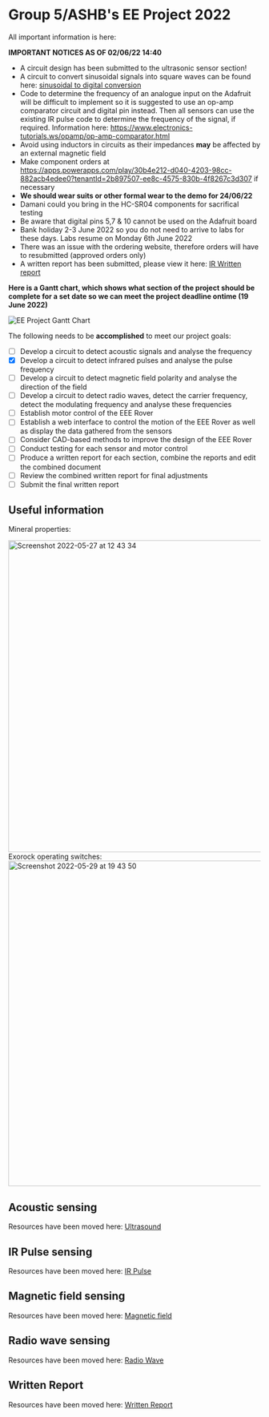 # Group 5/ASHB's EE Project 2022 

All important information is here:

**IMPORTANT NOTICES AS OF 02/06/22 14:40**
- A circuit design has been submitted to the ultrasonic sensor section!
- A circuit to convert sinusoidal signals into square waves can be found here: [sinusoidal to digital conversion](https://github.com/shekratul10/EEProject/blob/main/Sensor/Sinusoidal%20to%20digital%20conversion.md)
- Code to determine the frequency of an analogue input on the Adafruit will be difficult to implement so it is suggested to use an op-amp comparator circuit and digital pin instead. Then all sensors can use the existing IR pulse code to determine the frequency of the signal, if required. Information here: https://www.electronics-tutorials.ws/opamp/op-amp-comparator.html 
- Avoid using inductors in circuits as their impedances **may** be affected by an external magnetic field
- Make component orders at https://apps.powerapps.com/play/30b4e212-d040-4203-98cc-882acb4edee0?tenantId=2b897507-ee8c-4575-830b-4f8267c3d307 if necessary
- **We should wear suits or other formal wear to the demo for 24/06/22**
- Damani could you bring in the HC-SR04 components for sacrifical testing
- Be aware that digital pins 5,7 & 10 cannot be used on the Adafruit board
- Bank holiday 2-3 June 2022 so you do not need to arrive to labs for these days. Labs resume on Monday 6th June 2022
- There was an issue with the ordering website, therefore orders will have to resubmitted (approved orders only)
- A written report has been submitted, please view it here: [IR Written report](https://github.com/shekratul10/EEProject/blob/main/Written%20report/IR%20sensing%20written%20report.docx)

**Here is a Gantt chart, which shows what section of the project should be complete for a set date so we can meet the project deadline ontime (19 June 2022)**

![EE Project Gantt Chart](https://user-images.githubusercontent.com/106095203/170874786-cc7f64eb-d050-46ae-aa13-25eecf843db8.png)

The following needs to be **accomplished** to meet our project goals:
- [ ] Develop a circuit to detect acoustic signals and analyse the frequency
- [x] Develop a circuit to detect infrared pulses and analyse the pulse frequency
- [ ] Develop a circuit to detect magnetic field polarity and analyse the direction of the field
- [ ] Develop a circuit to detect radio waves, detect the carrier frequency, detect the modulating frequency and analyse these frequencies
- [ ] Establish motor control of the EEE Rover
- [ ] Establish a web interface to control the motion of the EEE Rover as well as display the data gathered from the sensors
- [ ] Consider CAD-based methods to improve the design of the EEE Rover
- [ ] Conduct testing for each sensor and motor control
- [ ] Produce a written report for each section, combine the reports and edit the combined document
- [ ] Review the combined written report for final adjustments
- [ ] Submit the final written report

## Useful information
Mineral properties:

<img width="623" alt="Screenshot 2022-05-27 at 12 43 34" src="https://user-images.githubusercontent.com/106095203/170692913-9280b7b0-e76c-451f-a7b8-0ea30aa6a381.png">
Exorock operating switches:

<img width="650" alt="Screenshot 2022-05-29 at 19 43 50" src="https://user-images.githubusercontent.com/106095203/170886613-d42fbb28-ed0c-472e-93cb-3d7952c586f6.png">

## Acoustic sensing
Resources have been moved here: [Ultrasound](https://github.com/shekratul10/EEProject/tree/main/Sensor/Ultrasound)
## IR Pulse sensing
Resources have been moved here: [IR Pulse](https://github.com/shekratul10/EEProject/tree/main/Sensor/IR%20Pulse)
## Magnetic field sensing
Resources have been moved here: [Magnetic field](https://github.com/shekratul10/EEProject/tree/main/Sensor/Magnetic%20field)
## Radio wave sensing
Resources have been moved here: [Radio Wave](https://github.com/shekratul10/EEProject/tree/main/Sensor/Radio%20Wave)
## Written Report
Resources have been moved here: [Written Report](https://github.com/shekratul10/EEProject/tree/main/Written%20report)
